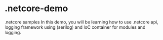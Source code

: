 # .netcore-demo
.netcore samples
In this demo, you will be learning how to use .netcore api, logging framework using (serilog) and IoC container for modules and logging.
